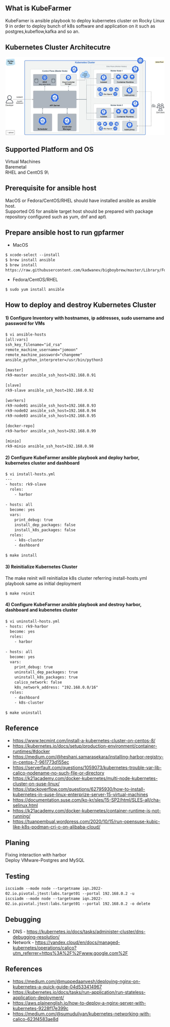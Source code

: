 ## What is KubeFarmer
KubeFamer is ansible playbook to deploy kubernetes cluster on Rocky Linux 9 in order to deploy bunch of k8s software and application on it such as postgres,kubeflow,kafka and so an.

## Kubernetes Cluster Architecutre
![alt text](https://github.com/rokmc756/kubefarmer/blob/main/roles/k8s-cluster/files/kubernetes_architecture.webp)

## Supported Platform and OS
Virtual Machines\
Baremetal\
RHEL and CentOS 9\

## Prerequisite for ansible host
MacOS or Fedora/CentOS/RHEL should have installed ansible as ansible host.\
Supported OS for ansible target host should be prepared with package repository configured such as yum, dnf and apt\

## Prepare ansible host to run gpfarmer
* MacOS
```
$ xcode-select --install
$ brew install ansible
$ brew install https://raw.githubusercontent.com/kadwanev/bigboybrew/master/Library/Formula/sshpass.rb
```

* Fedora/CentOS/RHEL
```
$ sudo yum install ansible
```

## How to deploy and destroy Kubernetes Cluster
#### 1) Configure Inventory with hostnames, ip addresses, sudo username and password for VMs
```
$ vi ansible-hosts
[all:vars]
ssh_key_filename="id_rsa"
remote_machine_username="jomoon"
remote_machine_password="changeme"
ansible_python_interpreter=/usr/bin/python3

[master]
rk9-master ansible_ssh_host=192.168.0.91

[slave]
rk9-slave ansible_ssh_host=192.168.0.92

[workers]
rk9-node01 ansible_ssh_host=192.168.0.93
rk9-node02 ansible_ssh_host=192.168.0.94
rk9-node03 ansible_ssh_host=192.168.0.95

[docker-repo]
rk9-harbor ansible_ssh_host=192.168.0.99

[minio]
rk9-minio ansible_ssh_host=192.168.0.98
```

#### 2) Configure KubeFarmer ansible playbook and deploy harbor, kubernetes cluster and dashboard
```
$ vi install-hosts.yml
---
- hosts: rk9-slave
  roles:
    - harbor

- hosts: all
  become: yes
  vars:
    print_debug: true
    install_dep_packages: false
    install_k8s_packages: false
  roles:
    - k8s-cluster
    - dashboard

$ make install
```

#### 3) Reinitialize Kubernetes Cluster
The make reinit will reinitialize k8s cluster referring install-hosts.yml playbook same as initial deployment
```
$ make reinit
```

#### 4) Configure KubeFarmer ansible playbook and destroy harbor, dashboard and kubenetes cluster
```
$ vi uninstall-hosts.yml
- hosts: rk9-harbor
  become: yes
  roles:
    - harbor

- hosts: all
  become: yes
  vars:
    print_debug: true
    uninstall_dep_packages: true
    uninstall_k8s_packages: true
    calico_network: false
    k8s_network_address: "192.168.0.0/16"
  roles:
    - dashboard
    - k8s-cluster

$ make uninstall
```

## Reference
* https://www.tecmint.com/install-a-kubernetes-cluster-on-centos-8/
* https://kubernetes.io/docs/setup/production-environment/container-runtimes/#docker
* https://medium.com/@heshani.samarasekara/installing-harbor-registry-in-centos-7-961773d155ec
* https://serverfault.com/questions/1059073/kubernetes-trouble-var-lib-calico-nodename-no-such-file-or-directory
* https://k21academy.com/docker-kubernetes/multi-node-kubernetes-cluster-on-suse-linux/
* https://stackoverflow.com/questions/62795930/how-to-install-kubernetes-in-suse-linux-enterprize-server-15-virtual-machines
* https://documentation.suse.com/ko-kr/sles/15-SP2/html/SLES-all/cha-selinux.html
* https://k21academy.com/docker-kubernetes/container-runtime-is-not-running/
* https://tuanpembual.wordpress.com/2020/10/15/run-opensuse-kubic-like-k8s-podman-cri-o-on-alibaba-cloud/


## Planing
Fixing interaction with harbor\
Deploy VMware-Postgres and MySQL


## Testing
```
iscsiadm --mode node --targetname iqn.2022-02.io.pivotal.jtest:labs.target01 --portal 192.168.0.2 -u
iscsiadm --mode node --targetname iqn.2022-02.io.pivotal.jtest:labs.target01 --portal 192.168.0.2 -o delete
```


## Debugging
* DNS - https://kubernetes.io/docs/tasks/administer-cluster/dns-debugging-resolution/
* Network - https://yandex.cloud/en/docs/managed-kubernetes/operations/calico?utm_referrer=https%3A%2F%2Fwww.google.com%2F


## References
* https://medium.com/@muppedaanvesh/deploying-nginx-on-kubernetes-a-quick-guide-04d533414967
* https://kubernetes.io/docs/tasks/run-application/run-stateless-application-deployment/
* https://aws.plainenglish.io/how-to-deploy-a-nginx-server-with-kubernetes-9228f17e399c
* https://medium.com/@sumuduliyan/kubernetes-networking-with-calico-623f4583ae8d


